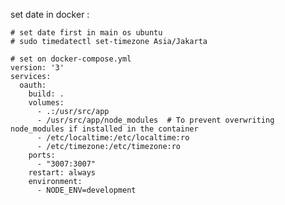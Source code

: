 set date in docker :

	# set date first in main os ubuntu
	# sudo timedatectl set-timezone Asia/Jakarta

	# set on docker-compose.yml
	version: '3'
	services:
	  oauth:
		build: .
		volumes:
		  - .:/usr/src/app
		  - /usr/src/app/node_modules  # To prevent overwriting node_modules if installed in the container
		  - /etc/localtime:/etc/localtime:ro
		  - /etc/timezone:/etc/timezone:ro
		ports:
		  - "3007:3007"
		restart: always
		environment:
		  - NODE_ENV=development
